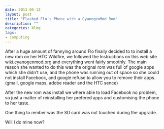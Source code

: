 ```yaml
---
date: 2013-05-12
layout: post
title: "Flashed Flo's Phone with a CyanogenMod Rom"
description: ""
categories: blog  
tags:
- computing 
---
```

 
After a huge amount of fannying around Flo finally decided to to install a new rom on her HTC Wildfire, we followed the Instructions on this web site [wiki.cyanogenmod.org](https://wiki.cyanogenmod.org/w/Buzz_Info">wiki.cyanogenmod.org) and everything went fairly smoothly. The main reason she wanted to do this was the orignal rom was full of google apps which she didn't use, and the phone was running out of space so she could not install Facebook, and google refuse to allow you to remove their apps. (gmail, google maps, adobe reader and the HTC sence)

After the new rom was install we where able to load Facebook no problem, so just a matter of reinstalling her prefered apps and customising the phone to her taste.

One thing to rember was the SD card was not touched during the upgrade. 

Will I do mine now?
